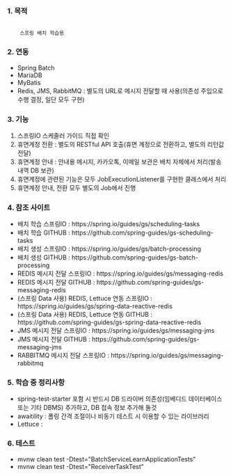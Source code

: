 ### 1. 목적
<code>
	스프링 배치 학습용
</code>

### 2. 연동
<ul>
	<li>Spring Batch</li>
	<li>MariaDB</li>
	<li>MyBatis</li>
	<li>Redis, JMS, RabbitMQ : 별도의 URL로 메시지 전달할 때 사용(의존성 주입으로 수행 결정, 일단 모두 구현)</li>
</ul>

### 3. 기능

<ol>
	<li>스프링IO 스케줄러 가이드 직접 확인</li>
	<li>휴면계정 전환 : 별도의 RESTful API 호출(휴면 계정으로 전환하고, 별도의 리턴값 전달)</li>
	<li>휴면계정 안내 : 안내용 메시지, 카카오톡, 이메일 보관은 배치 자체에서 처리(발송 내역 DB 보관)</li>
	<li>휴면계정에 관련된 기능은 모두 JobExecutionListener를 구현한 클래스에서 처리</li>
	<li>휴면계정 안내, 전환 모두 별도의 Job에서 진행</li>
</ol>

### 4. 참조 사이트

<ul>
	<li>배치 학습 스프링IO : https://spring.io/guides/gs/scheduling-tasks</li>
	<li>배치 학습 GITHUB : https://github.com/spring-guides/gs-scheduling-tasks</li>
	<li>배치 생성 스프링IO : https://spring.io/guides/gs/batch-processing</li>
	<li>배치 생성 GITHUB : https://github.com/spring-guides/gs-batch-processing</li>	
	<li>REDIS 메시지 전달 스프링IO : https://spring.io/guides/gs/messaging-redis</li>	
	<li>REDIS 메시지 전달 GITHUB : https://github.com/spring-guides/gs-messaging-redis</li>
	<li>(스프링 Data 사용) REDIS, Lettuce 연동 스프링IO : https://spring.io/guides/gs/spring-data-reactive-redis</li>
	<li>(스프링 Data 사용) REDIS, Lettuce 연동 GITHUB : https://github.com/spring-guides/gs-spring-data-reactive-redis</li>	
	<li>JMS 메시지 전달 스프링IO : https://spring.io/guides/gs/messaging-jms</li>
	<li>JMS 메시지 전달 GITHUB : 	https://github.com/spring-guides/gs-messaging-jms</li>
	<li>RABBITMQ 메시지 전달 스프링IO : https://spring.io/guides/gs/messaging-rabbitmq</li>	
</ul>

### 5. 학습 중 정리사항

<ul>
	<li>spring-test-starter 포함 시 반드시 DB 드라이버 의존성(임베디드 데이터베이스 또는 기타 DBMS) 추가하고, DB 접속 정보 추가해 둘것</li>
	<li>awaitility : 폴링 간격 조절이나 비동기 테스트 시 이용할 수 있는 라이브러리</li>
	<li>Lettuce : </li>
	
</ul>

### 6. 테스트

<ul>
	<li>mvnw clean test -Dtest="BatchServiceLearnApplicationTests"</li>
	<li>mvnw clean test -Dtest="ReceiverTaskTest"</li>	
</ul>

